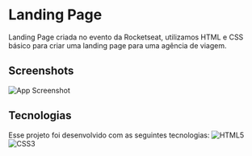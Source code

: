 # Landing Page

Landing Page criada no evento da Rocketseat, utilizamos HTML e CSS básico para criar uma landing page para uma agência de viagem.


## Screenshots
![App Screenshot](https://i.imgur.com/qe9lq6u.png)


## Tecnologias

Esse projeto foi desenvolvido com as seguintes tecnologias:
![HTML5](https://img.shields.io/badge/html5-%23E34F26.svg?style=for-the-badge&logo=html5&logoColor=white) 	![CSS3](https://img.shields.io/badge/css3-%231572B6.svg?style=for-the-badge&logo=css3&logoColor=white)
